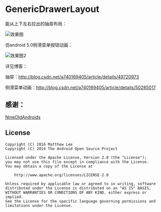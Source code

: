 # GenericDrawerLayout
能从上下左右拉出的抽屉布局：

![效果图](http://img.blog.csdn.net/20151108232301698 "效果图")  

仿android 5.0侧滑菜单按钮动画：

![效果图2](http://img.blog.csdn.net/20151213182533361 "效果图2")  

详见博客：

抽屉：http://blog.csdn.net/a740169405/article/details/49720973

侧滑菜单动画：http://blog.csdn.net/a740169405/article/details/50285017

感谢：  
-----------------------------------  
[NineOldAndroids](https://github.com/JakeWharton/NineOldAndroids)<br />  

License
-----------------------------------  

    Copyright (C) 2016 Matthew Lee
    Copyright (C) 2014 The Android Open Source Project

    Licensed under the Apache License, Version 2.0 (the "License");
    you may not use this file except in compliance with the License.
    You may obtain a copy of the License at

        http://www.apache.org/licenses/LICENSE-2.0

    Unless required by applicable law or agreed to in writing, software
    distributed under the License is distributed on an "AS IS" BASIS,
    WITHOUT WARRANTIES OR CONDITIONS OF ANY KIND, either express or implied.
    See the License for the specific language governing permissions and
    limitations under the License.
